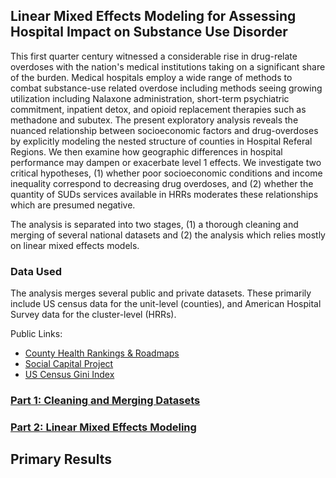 ## Linear Mixed Effects Modeling for Assessing Hospital Impact on Substance Use Disorder

This first quarter century witnessed a considerable rise in drug-relate overdoses with the nation's medical institutions taking on a significant share of the burden. Medical hospitals employ a wide range of methods to combat substance-use related overdose including methods seeing growing utilization including Nalaxone administration, short-term psychiatric commitment, inpatient detox, and opioid replacement therapies such as methadone and subutex. The present exploratory analysis reveals the nuanced relationship between socioeconomic factors and drug-overdoses by explicitly modeling the nested structure of counties in Hospital Referal Regions. We then examine how geographic differences in hospital performance may dampen or exacerbate level 1 effects. We investigate two critical hypotheses, (1) whether poor socioeconomic conditions and income inequality correspond to decreasing drug overdoses, and (2) whether the quantity of SUDs services available in HRRs moderates these relationships which are presumed negative.

The analysis is separated into two stages, (1) a thorough cleaning and merging of several national datasets and (2) the analysis which relies mostly on linear mixed effects models.

### Data Used
The analysis merges several public and private datasets. These primarily include US census data for the unit-level (counties), and American Hospital Survey data for the cluster-level (HRRs).

Public Links:
 - [County Health Rankings & Roadmaps](https://www.countyhealthrankings.org/health-data/methodology-and-sources/data-documentation)
 - [Social Capital Project](https://www.jec.senate.gov/public/index.cfm/republicans/socialcapitalproject)
 - [US Census Gini Index](https://data.census.gov/table/ACSDT1Y2023.B19083?q=gini+index)

### [Part 1: Cleaning and Merging Datasets](https://github.com/paulsylvia20/HRR_SUDS/blob/main/Data_Preparation.md)

### [Part 2: Linear Mixed Effects Modeling](https://github.com/paulsylvia20/HRR_SUDS/blob/main/LLM_main.md)

## Primary Results

